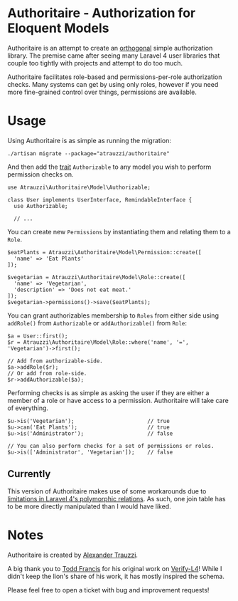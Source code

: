 # Authoritaire - Authorization for Eloquent Models

Authoritaire is an attempt to create an [orthogonal](http://goo.gl/JXLzBm) simple authorization library.  The premise came after seeing many Laravel 4 user libraries that couple too tightly with projects and attempt to do too much.

Authoritaire facilitates role-based and permissions-per-role authorization checks.  Many systems can get by using only roles, however if you need more fine-grained control over things, permissions are available.


# Usage

Using Authoritaire is as simple as running the migration:

    ./artisan migrate --package="atrauzzi/authoritaire"

And then add the [trait](http://goo.gl/Z62lC) `Authorizable` to any model you wish to perform permission checks on.

    use Atrauzzi\Authoritaire\Model\Authorizable;
  
    class User implements UserInterface, RemindableInterface {
      use Authorizable;
      
      // ...

You can create new `Permissions` by instantiating them and relating them to a `Role`.  

    $eatPlants = Atrauzzi\Authoritaire\Model\Permission::create([
      'name' => 'Eat Plants'
    ]);
    
    $vegetarian = Atrauzzi\Authoritaire\Model\Role::create([
      'name' => 'Vegetarian',
      'description' => 'Does not eat meat.'
    ]);
    $vegetarian->permissions()->save($eatPlants);


You can grant authorizables membership to `Roles` from either side using `addRole()` from `Authorizable` or `addAuthorizable()` from `Role`:

    $a = User::first();
    $r = Atrauzzi\Authoritaire\Model\Role::where('name', '=', 'Vegetarian')->first();
    
    // Add from authorizable-side.
    $a->addRole($r);
    // Or add from role-side.
    $r->addAuthorizable($a);

Performing checks is as simple as asking the user if they are either a member of a role or have access to a permission.  Authoritaire will take care of everything.

    $u->is('Vegetarian');                       // true
    $u->can('Eat Plants');                      // true
    $u->is('Administrator');                    // false
    
    // You can also perform checks for a set of permissions or roles.
    $u->is(['Administrator', 'Vegetarian']);    // false

## Currently
This version of Authoritaire makes use of some workarounds due to [limitations in Laravel 4's polymorphic relations](https://github.com/laravel/framework/issues/1922).  As such, one join table has to be more directly manipulated than I would have liked.


# Notes

Authoritaire is created by [Alexander Trauzzi](http://goo.gl/nHw4u).

A big thank you to [Todd Francis](http://goo.gl/x3MAuE) for his original work on [Verify-L4](http://goo.gl/NlDoFl)!  While I didn't keep the lion's share of his work, it has mostly inspired the schema.

Please feel free to open a ticket with bug and improvement requests!
